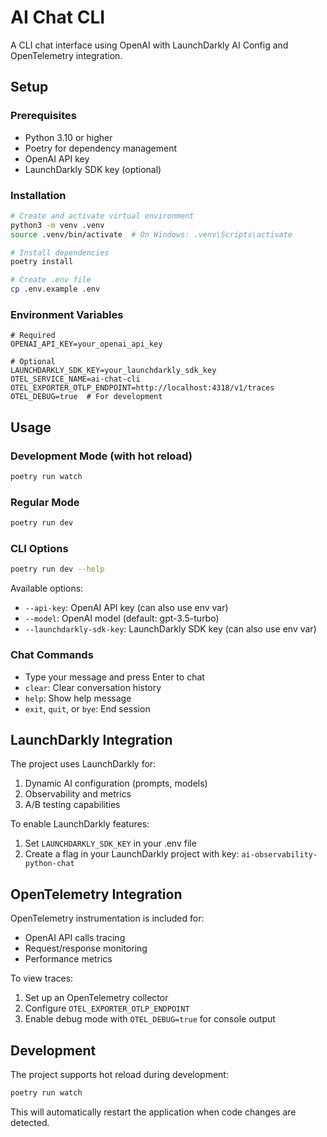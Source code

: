 # AI Chat CLI

A CLI chat interface using OpenAI with LaunchDarkly AI Config and OpenTelemetry integration.

## Setup

### Prerequisites
- Python 3.10 or higher
- Poetry for dependency management
- OpenAI API key
- LaunchDarkly SDK key (optional)

### Installation
```bash
# Create and activate virtual environment
python3 -m venv .venv
source .venv/bin/activate  # On Windows: .venv\Scripts\activate

# Install dependencies
poetry install

# Create .env file
cp .env.example .env
```

### Environment Variables
```env
# Required
OPENAI_API_KEY=your_openai_api_key

# Optional
LAUNCHDARKLY_SDK_KEY=your_launchdarkly_sdk_key
OTEL_SERVICE_NAME=ai-chat-cli
OTEL_EXPORTER_OTLP_ENDPOINT=http://localhost:4318/v1/traces
OTEL_DEBUG=true  # For development
```

## Usage

### Development Mode (with hot reload)
```bash
poetry run watch
```

### Regular Mode
```bash
poetry run dev
```

### CLI Options
```bash
poetry run dev --help
```

Available options:
- `--api-key`: OpenAI API key (can also use env var)
- `--model`: OpenAI model (default: gpt-3.5-turbo)
- `--launchdarkly-sdk-key`: LaunchDarkly SDK key (can also use env var)

### Chat Commands
- Type your message and press Enter to chat
- `clear`: Clear conversation history
- `help`: Show help message
- `exit`, `quit`, or `bye`: End session

## LaunchDarkly Integration

The project uses LaunchDarkly for:
1. Dynamic AI configuration (prompts, models)
2. Observability and metrics
3. A/B testing capabilities

To enable LaunchDarkly features:
1. Set `LAUNCHDARKLY_SDK_KEY` in your .env file
2. Create a flag in your LaunchDarkly project with key: `ai-observability-python-chat`

## OpenTelemetry Integration

OpenTelemetry instrumentation is included for:
- OpenAI API calls tracing
- Request/response monitoring
- Performance metrics

To view traces:
1. Set up an OpenTelemetry collector
2. Configure `OTEL_EXPORTER_OTLP_ENDPOINT`
3. Enable debug mode with `OTEL_DEBUG=true` for console output

## Development

The project supports hot reload during development:
```bash
poetry run watch
```

This will automatically restart the application when code changes are detected.